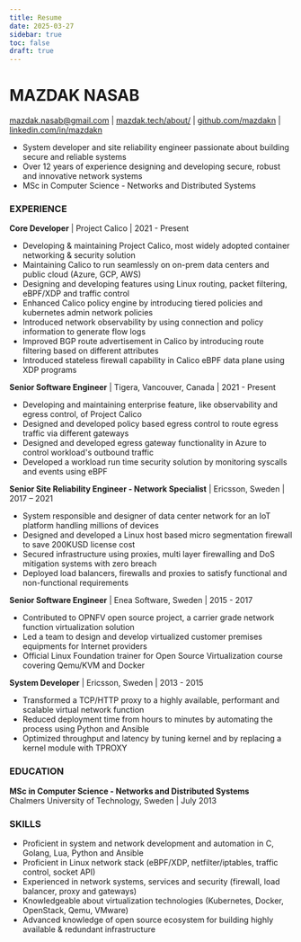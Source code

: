 ```yaml
---
title: Resume
date: 2025-03-27
sidebar: true
toc: false
draft: true
---
```

# MAZDAK NASAB 
[mazdak.nasab@gmail.com](mailto:mazdak.nasab@gmail.com) | [mazdak.tech/about/](https://www.mazdak.tech/about/) | [github.com/mazdakn](https://github.com/mazdakn) | [linkedin.com/in/mazdakn](https://www.linkedin.com/in/mazdakn)

- System developer and site reliability engineer passionate about building secure and reliable systems
- Over 12 years of experience designing and developing secure, robust and innovative network systems
- MSc in Computer Science - Networks and Distributed Systems

### EXPERIENCE
**Core Developer** | Project Calico | 2021 - Present
- Developing & maintaining Project Calico, most widely adopted container networking & security solution  
- Maintaining Calico to run seamlessly on on-prem data centers and public cloud (Azure, GCP, AWS)  
- Designing and developing features using Linux routing, packet filtering, eBPF/XDP and traffic control  
- Enhanced Calico policy engine by introducing tiered policies and kubernetes admin network policies  
- Introduced network observability by using connection and policy information to generate flow logs  
- Improved BGP route advertisement in Calico by introducing route filtering based on different attributes  
- Introduced stateless firewall capability in Calico eBPF data plane using XDP programs


**Senior Software Engineer** | Tigera, Vancouver, Canada | 2021 - Present
- Developing and maintaining enterprise feature, like observability and egress control, of Project Calico
- Designed and developed policy based egress control to route egress traffic via different gateways
- Designed and developed egress gateway functionality in Azure to control workload's outbound traffic
- Developed a workload run time security solution by monitoring syscalls and events using eBPF

**Senior Site Reliability Engineer - Network Specialist** | Ericsson, Sweden | 2017 – 2021
- System responsible and designer of data center network for an IoT platform handling millions of devices
- Designed and developed a Linux host based micro segmentation firewall to save 200KUSD license cost
- Secured infrastructure using proxies, multi layer firewalling and DoS mitigation systems with zero breach
- Deployed load balancers, firewalls and proxies to satisfy functional and non-functional requirements

**Senior Software Engineer** | Enea Software, Sweden | 2015 - 2017
- Contributed to OPNFV open source project, a carrier grade network function virtualization solution
- Led a team to design and develop virtualized customer premises equipments for Internet providers
- Official Linux Foundation trainer for Open Source Virtualization course covering Qemu/KVM and Docker

**System Developer** | Ericsson, Sweden | 2013 - 2015
- Transformed a TCP/HTTP proxy to a highly available, performant and scalable virtual network function
- Reduced deployment time from hours to minutes by automating the process using Python and Ansible
- Optimized throughput and latency by tuning kernel and by replacing a kernel module with TPROXY

### EDUCATION
**MSc in Computer Science - Networks and Distributed Systems**  
Chalmers University of Technology, Sweden | July 2013

### SKILLS
- Proficient in system and network development and automation in C, Golang, Lua, Python and Ansible
- Proficient in Linux network stack (eBPF/XDP, netfilter/iptables, traffic control, socket API)
- Experienced in network systems, services and security (firewall, load balancer, proxy and gateways)
- Knowledgeable about virtualization technologies (Kubernetes, Docker, OpenStack, Qemu, VMware)
- Advanced knowledge of open source ecosystem for building highly available & redundant  infrastructure
